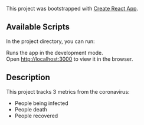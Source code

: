 This project was bootstrapped with [Create React App](https://github.com/facebook/create-react-app).

## Available Scripts

In the project directory, you can run:

Runs the app in the development mode.<br />
Open [http://localhost:3000](http://localhost:3000) to view it in the browser.

## Description

This project tracks 3 metrics from the coronavirus:
- People being infected
- People death
- People recovered 